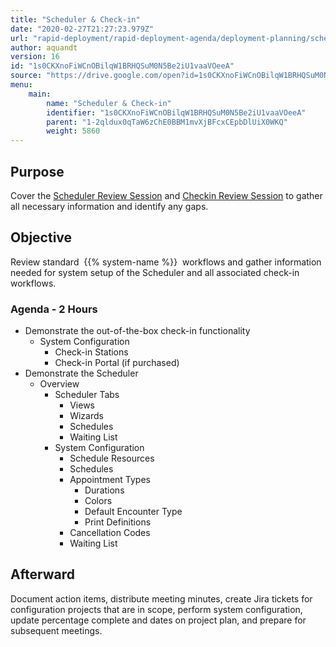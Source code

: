 ```yaml
---
title: "Scheduler & Check-in"
date: "2020-02-27T21:27:23.979Z"
url: "rapid-deployment/rapid-deployment-agenda/deployment-planning/scheduler-and-check-in.html"
author: aquandt
version: 16
id: "1s0CKXnoFiWCnOBilqW1BRHQSuM0N5Be2iU1vaaVOeeA"
source: "https://drive.google.com/open?id=1s0CKXnoFiWCnOBilqW1BRHQSuM0N5Be2iU1vaaVOeeA"
menu:
    main:
        name: "Scheduler & Check-in"
        identifier: "1s0CKXnoFiWCnOBilqW1BRHQSuM0N5Be2iU1vaaVOeeA"
        parent: "1-2qldux0qTaW6zChE0BBM1mvXjBFcxCEpbDlUiX0WKQ"
        weight: 5860
---
```

## Purpose

Cover the [Scheduler Review Session](../../review-sessions/review-session-scheduler.html) and [Checkin Review Session](../../review-sessions/review-session-checkin.html) to gather all necessary information and identify any gaps.

## Objective

Review standard  {{% system-name %}}  workflows and gather information needed for system setup of the Scheduler and all associated check-in workflows.

### Agenda - 2 Hours

* Demonstrate the out-of-the-box check-in functionality
    * System Configuration
        * Check-in Stations
        * Check-in Portal (if purchased)
* Demonstrate the Scheduler
    * Overview
        * Scheduler Tabs
            * Views
            * Wizards
            * Schedules
            * Waiting List
        * System Configuration
            * Schedule Resources
            * Schedules
            * Appointment Types
                * Durations
                * Colors
                * Default Encounter Type
                * Print Definitions
            * Cancellation Codes
            * Waiting List

## Afterward

Document action items, distribute meeting minutes, create Jira tickets for configuration projects that are in scope, perform system configuration, update percentage complete and dates on project plan, and prepare for subsequent meetings.

